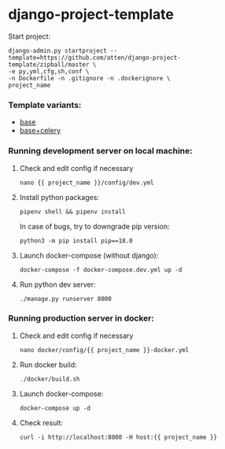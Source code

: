 # django-project-template

Start project:

```
django-admin.py startproject --template=https://github.com/atten/django-project-template/zipball/master \
-e py,yml,cfg,sh,conf \
-n Dockerfile -n .gitignore -n .dockerignore \
project_name
```

### Template variants:

* [base](https://github.com/atten/django-project-template/tree/master)
* [base+celery](https://github.com/atten/django-project-template/tree/base+celery)

### Running development server on local machine:

1. Check and edit config if necessary
    ```
    nano {{ project_name }}/config/dev.yml
    ```  
1. Install python packages:
    ```
    pipenv shell && pipenv install
    ```
    In case of bugs, try to downgrade pip version:
    ```
    python3 -m pip install pip==18.0
    ```
1.  Launch docker-compose (without django):
    ```
    docker-compose -f docker-compose.dev.yml up -d
    ```
1.  Run python dev server:
    ```
    ./manage.py runserver 8000
    ```

    
### Running production server in docker:    
    
1. Check and edit config if necessary
    ```
    nano docker/config/{{ project_name }}-docker.yml
    ```  
1. Run docker build:
    ```
    ./docker/build.sh
    ```
1. Launch docker-compose:
    ```
    docker-compose up -d
    ```
1. Check result:
    ```
    curl -i http://localhost:8000 -H host:{{ project_name }}
    ```
 
  